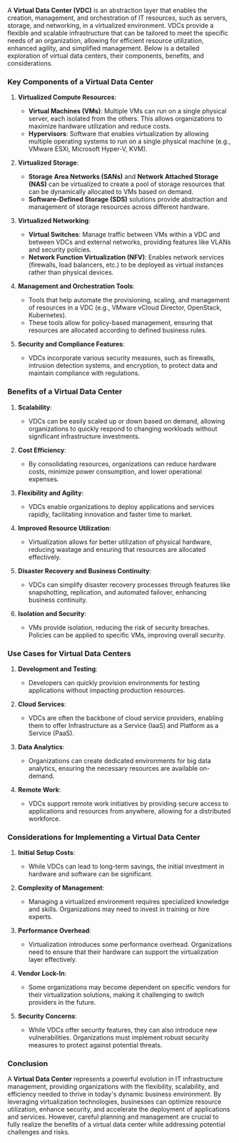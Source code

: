 A **Virtual Data Center (VDC)** is an abstraction layer that enables the creation, management, and orchestration of IT resources, such as servers, storage, and networking, in a virtualized environment. VDCs provide a flexible and scalable infrastructure that can be tailored to meet the specific needs of an organization, allowing for efficient resource utilization, enhanced agility, and simplified management. Below is a detailed exploration of virtual data centers, their components, benefits, and considerations.

### Key Components of a Virtual Data Center

1. **Virtualized Compute Resources**:
   - **Virtual Machines (VMs)**: Multiple VMs can run on a single physical server, each isolated from the others. This allows organizations to maximize hardware utilization and reduce costs.
   - **Hypervisors**: Software that enables virtualization by allowing multiple operating systems to run on a single physical machine (e.g., VMware ESXi, Microsoft Hyper-V, KVM).

2. **Virtualized Storage**:
   - **Storage Area Networks (SANs)** and **Network Attached Storage (NAS)** can be virtualized to create a pool of storage resources that can be dynamically allocated to VMs based on demand.
   - **Software-Defined Storage (SDS)** solutions provide abstraction and management of storage resources across different hardware.

3. **Virtualized Networking**:
   - **Virtual Switches**: Manage traffic between VMs within a VDC and between VDCs and external networks, providing features like VLANs and security policies.
   - **Network Function Virtualization (NFV)**: Enables network services (firewalls, load balancers, etc.) to be deployed as virtual instances rather than physical devices.

4. **Management and Orchestration Tools**:
   - Tools that help automate the provisioning, scaling, and management of resources in a VDC (e.g., VMware vCloud Director, OpenStack, Kubernetes).
   - These tools allow for policy-based management, ensuring that resources are allocated according to defined business rules.

5. **Security and Compliance Features**:
   - VDCs incorporate various security measures, such as firewalls, intrusion detection systems, and encryption, to protect data and maintain compliance with regulations.

### Benefits of a Virtual Data Center

1. **Scalability**:
   - VDCs can be easily scaled up or down based on demand, allowing organizations to quickly respond to changing workloads without significant infrastructure investments.

2. **Cost Efficiency**:
   - By consolidating resources, organizations can reduce hardware costs, minimize power consumption, and lower operational expenses.

3. **Flexibility and Agility**:
   - VDCs enable organizations to deploy applications and services rapidly, facilitating innovation and faster time to market.

4. **Improved Resource Utilization**:
   - Virtualization allows for better utilization of physical hardware, reducing wastage and ensuring that resources are allocated effectively.

5. **Disaster Recovery and Business Continuity**:
   - VDCs can simplify disaster recovery processes through features like snapshotting, replication, and automated failover, enhancing business continuity.

6. **Isolation and Security**:
   - VMs provide isolation, reducing the risk of security breaches. Policies can be applied to specific VMs, improving overall security.

### Use Cases for Virtual Data Centers

1. **Development and Testing**:
   - Developers can quickly provision environments for testing applications without impacting production resources.

2. **Cloud Services**:
   - VDCs are often the backbone of cloud service providers, enabling them to offer Infrastructure as a Service (IaaS) and Platform as a Service (PaaS).

3. **Data Analytics**:
   - Organizations can create dedicated environments for big data analytics, ensuring the necessary resources are available on-demand.

4. **Remote Work**:
   - VDCs support remote work initiatives by providing secure access to applications and resources from anywhere, allowing for a distributed workforce.

### Considerations for Implementing a Virtual Data Center

1. **Initial Setup Costs**:
   - While VDCs can lead to long-term savings, the initial investment in hardware and software can be significant.

2. **Complexity of Management**:
   - Managing a virtualized environment requires specialized knowledge and skills. Organizations may need to invest in training or hire experts.

3. **Performance Overhead**:
   - Virtualization introduces some performance overhead. Organizations need to ensure that their hardware can support the virtualization layer effectively.

4. **Vendor Lock-In**:
   - Some organizations may become dependent on specific vendors for their virtualization solutions, making it challenging to switch providers in the future.

5. **Security Concerns**:
   - While VDCs offer security features, they can also introduce new vulnerabilities. Organizations must implement robust security measures to protect against potential threats.

### Conclusion

A **Virtual Data Center** represents a powerful evolution in IT infrastructure management, providing organizations with the flexibility, scalability, and efficiency needed to thrive in today's dynamic business environment. By leveraging virtualization technologies, businesses can optimize resource utilization, enhance security, and accelerate the deployment of applications and services. However, careful planning and management are crucial to fully realize the benefits of a virtual data center while addressing potential challenges and risks.
